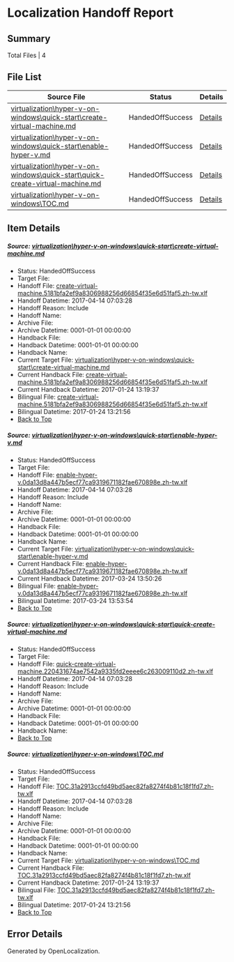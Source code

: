 # <a name='report-top'></a> Localization Handoff Report

## Summary
 Total Files | 4

## File List
 Source File | Status | Details 
 ----------- | ------ | ------- 
 [virtualization\hyper-v-on-windows\quick-start\create-virtual-machine.md](https://github.com/Microsoft/Virtualization-Documentation-Private/blob/c8e6bf83ee873fe19b522ba9e416ecf5d29f4c95/virtualization/hyper-v-on-windows/quick-start/create-virtual-machine.md) | HandedOffSuccess | [Details](#fc6228253c2ad5fe8a01db283f578abbfbee716c123)
 [virtualization\hyper-v-on-windows\quick-start\enable-hyper-v.md](https://github.com/Microsoft/Virtualization-Documentation-Private/blob/c8e6bf83ee873fe19b522ba9e416ecf5d29f4c95/virtualization/hyper-v-on-windows/quick-start/enable-hyper-v.md) | HandedOffSuccess | [Details](#9e18e205fc0ca95902473e620d60337923287040124)
 [virtualization\hyper-v-on-windows\quick-start\quick-create-virtual-machine.md](https://github.com/Microsoft/Virtualization-Documentation-Private/blob/c8e6bf83ee873fe19b522ba9e416ecf5d29f4c95/virtualization/hyper-v-on-windows/quick-start/quick-create-virtual-machine.md) | HandedOffSuccess | [Details](#8cfdc401fae56d20c7aae8fbda5b82cb6a96a993193)
 [virtualization\hyper-v-on-windows\TOC.md](https://github.com/Microsoft/Virtualization-Documentation-Private/blob/c8e6bf83ee873fe19b522ba9e416ecf5d29f4c95/virtualization/hyper-v-on-windows/TOC.md) | HandedOffSuccess | [Details](#61371588ef26153796df755dc0f40dd6856a488c210)

## Item Details
##### <a name='fc6228253c2ad5fe8a01db283f578abbfbee716c123'></a> Source: [virtualization\hyper-v-on-windows\quick-start\create-virtual-machine.md](https://github.com/Microsoft/Virtualization-Documentation-Private/blob/c8e6bf83ee873fe19b522ba9e416ecf5d29f4c95/virtualization/hyper-v-on-windows/quick-start/create-virtual-machine.md)
* Status: HandedOffSuccess
* Target File: 
* Handoff File: [create-virtual-machine.5181bfa2ef9a8306988256d66854f35e6d51faf5.zh-tw.xlf](https://github.com/Microsoft/Virtualization-Documentation-Private.handoff/blob/20b124aa1a018ecad3056f2924bc53f0c02ce08b/ol-handoff/Microsoft/Virtualization-Documentation-Private.zh-tw/live/create-virtual-machine.5181bfa2ef9a8306988256d66854f35e6d51faf5.zh-tw.xlf)
* Handoff Datetime: 2017-04-14 07:03:28
* Handoff Reason: Include
* Handoff Name: 
* Archive File: 
* Archive Datetime: 0001-01-01 00:00:00
* Handback File: 
* Handback Datetime: 0001-01-01 00:00:00
* Handback Name: 
* Current Target File: [virtualization\hyper-v-on-windows\quick-start\create-virtual-machine.md](https://github.com/Microsoft/Virtualization-Documentation-Private.zh-tw/blob/5b7022a9f7c04887f46b62028a5634d1a10e4e6a/virtualization/hyper-v-on-windows/quick-start/create-virtual-machine.md)
* Current Handback File: [create-virtual-machine.5181bfa2ef9a8306988256d66854f35e6d51faf5.zh-tw.xlf](https://github.com/Microsoft/Virtualization-Documentation-Private.handback/blob/de9afe5b1f155dfcfbe263495e1f038950647fbb/ol-handback/Microsoft/Virtualization-Documentation-Private.zh-tw/live/create-virtual-machine.5181bfa2ef9a8306988256d66854f35e6d51faf5.zh-tw.xlf)
* Current Handback Datetime: 2017-01-24 13:19:37
* Bilingual File: [create-virtual-machine.5181bfa2ef9a8306988256d66854f35e6d51faf5.zh-tw.xlf](https://github.com/Microsoft/Virtualization-Documentation-Private.handback/blob/de9afe5b1f155dfcfbe263495e1f038950647fbb/ol-handback/Microsoft/Virtualization-Documentation-Private.zh-tw/live/create-virtual-machine.5181bfa2ef9a8306988256d66854f35e6d51faf5.zh-tw.xlf)
* Bilingual Datetime: 2017-01-24 13:21:56
* [Back to Top](#report-top)

##### <a name='9e18e205fc0ca95902473e620d60337923287040124'></a> Source: [virtualization\hyper-v-on-windows\quick-start\enable-hyper-v.md](https://github.com/Microsoft/Virtualization-Documentation-Private/blob/c8e6bf83ee873fe19b522ba9e416ecf5d29f4c95/virtualization/hyper-v-on-windows/quick-start/enable-hyper-v.md)
* Status: HandedOffSuccess
* Target File: 
* Handoff File: [enable-hyper-v.0da13d8a447b5ecf77ca9319671182fae670898e.zh-tw.xlf](https://github.com/Microsoft/Virtualization-Documentation-Private.handoff/blob/20b124aa1a018ecad3056f2924bc53f0c02ce08b/ol-handoff/Microsoft/Virtualization-Documentation-Private.zh-tw/live/enable-hyper-v.0da13d8a447b5ecf77ca9319671182fae670898e.zh-tw.xlf)
* Handoff Datetime: 2017-04-14 07:03:28
* Handoff Reason: Include
* Handoff Name: 
* Archive File: 
* Archive Datetime: 0001-01-01 00:00:00
* Handback File: 
* Handback Datetime: 0001-01-01 00:00:00
* Handback Name: 
* Current Target File: [virtualization\hyper-v-on-windows\quick-start\enable-hyper-v.md](https://github.com/Microsoft/Virtualization-Documentation-Private.zh-tw/blob/4052b01faa977ba2be8549e338efd7fd5dcdff5e/virtualization/hyper-v-on-windows/quick-start/enable-hyper-v.md)
* Current Handback File: [enable-hyper-v.0da13d8a447b5ecf77ca9319671182fae670898e.zh-tw.xlf](https://github.com/Microsoft/Virtualization-Documentation-Private.handback/blob/bdf75413293010161bea2b51f24ab78fb2664af3/ol-handback/Microsoft/Virtualization-Documentation-Private.zh-tw/live/enable-hyper-v.0da13d8a447b5ecf77ca9319671182fae670898e.zh-tw.xlf)
* Current Handback Datetime: 2017-03-24 13:50:26
* Bilingual File: [enable-hyper-v.0da13d8a447b5ecf77ca9319671182fae670898e.zh-tw.xlf](https://github.com/Microsoft/Virtualization-Documentation-Private.handback/blob/bdf75413293010161bea2b51f24ab78fb2664af3/ol-handback/Microsoft/Virtualization-Documentation-Private.zh-tw/live/enable-hyper-v.0da13d8a447b5ecf77ca9319671182fae670898e.zh-tw.xlf)
* Bilingual Datetime: 2017-03-24 13:53:54
* [Back to Top](#report-top)

##### <a name='8cfdc401fae56d20c7aae8fbda5b82cb6a96a993193'></a> Source: [virtualization\hyper-v-on-windows\quick-start\quick-create-virtual-machine.md](https://github.com/Microsoft/Virtualization-Documentation-Private/blob/c8e6bf83ee873fe19b522ba9e416ecf5d29f4c95/virtualization/hyper-v-on-windows/quick-start/quick-create-virtual-machine.md)
* Status: HandedOffSuccess
* Target File: 
* Handoff File: [quick-create-virtual-machine.220431674ae7542a9335fd2eeee6c263009110d2.zh-tw.xlf](https://github.com/Microsoft/Virtualization-Documentation-Private.handoff/blob/20b124aa1a018ecad3056f2924bc53f0c02ce08b/ol-handoff/Microsoft/Virtualization-Documentation-Private.zh-tw/live/quick-create-virtual-machine.220431674ae7542a9335fd2eeee6c263009110d2.zh-tw.xlf)
* Handoff Datetime: 2017-04-14 07:03:28
* Handoff Reason: Include
* Handoff Name: 
* Archive File: 
* Archive Datetime: 0001-01-01 00:00:00
* Handback File: 
* Handback Datetime: 0001-01-01 00:00:00
* Handback Name: 
* [Back to Top](#report-top)

##### <a name='61371588ef26153796df755dc0f40dd6856a488c210'></a> Source: [virtualization\hyper-v-on-windows\TOC.md](https://github.com/Microsoft/Virtualization-Documentation-Private/blob/c8e6bf83ee873fe19b522ba9e416ecf5d29f4c95/virtualization/hyper-v-on-windows/TOC.md)
* Status: HandedOffSuccess
* Target File: 
* Handoff File: [TOC.31a2913ccfd49bd5aec82fa8274f4b81c18f1fd7.zh-tw.xlf](https://github.com/Microsoft/Virtualization-Documentation-Private.handoff/blob/20b124aa1a018ecad3056f2924bc53f0c02ce08b/ol-handoff/Microsoft/Virtualization-Documentation-Private.zh-tw/live/TOC.31a2913ccfd49bd5aec82fa8274f4b81c18f1fd7.zh-tw.xlf)
* Handoff Datetime: 2017-04-14 07:03:28
* Handoff Reason: Include
* Handoff Name: 
* Archive File: 
* Archive Datetime: 0001-01-01 00:00:00
* Handback File: 
* Handback Datetime: 0001-01-01 00:00:00
* Handback Name: 
* Current Target File: [virtualization\hyper-v-on-windows\TOC.md](https://github.com/Microsoft/Virtualization-Documentation-Private.zh-tw/blob/5b7022a9f7c04887f46b62028a5634d1a10e4e6a/virtualization/hyper-v-on-windows/TOC.md)
* Current Handback File: [TOC.31a2913ccfd49bd5aec82fa8274f4b81c18f1fd7.zh-tw.xlf](https://github.com/Microsoft/Virtualization-Documentation-Private.handback/blob/de9afe5b1f155dfcfbe263495e1f038950647fbb/ol-handback/Microsoft/Virtualization-Documentation-Private.zh-tw/live/TOC.31a2913ccfd49bd5aec82fa8274f4b81c18f1fd7.zh-tw.xlf)
* Current Handback Datetime: 2017-01-24 13:19:37
* Bilingual File: [TOC.31a2913ccfd49bd5aec82fa8274f4b81c18f1fd7.zh-tw.xlf](https://github.com/Microsoft/Virtualization-Documentation-Private.handback/blob/de9afe5b1f155dfcfbe263495e1f038950647fbb/ol-handback/Microsoft/Virtualization-Documentation-Private.zh-tw/live/TOC.31a2913ccfd49bd5aec82fa8274f4b81c18f1fd7.zh-tw.xlf)
* Bilingual Datetime: 2017-01-24 13:21:56
* [Back to Top](#report-top)


## Error Details

Generated by OpenLocalization.
